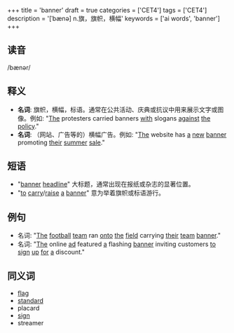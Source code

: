 +++
title = 'banner'
draft = true
categories = ['CET4']
tags = ['CET4']
description = '[ˈbænə] n.旗，旗帜，横幅'
keywords = ['ai words', 'banner']
+++

## 读音
/bænər/

## 释义
- **名词**: 旗帜，横幅，标语。通常在公共活动、庆典或抗议中用来展示文字或图像。例如: "[The](/zh/post/the/) protesters carried banners [with](/zh/post/with/) slogans [against](/zh/post/against/) [the](/zh/post/the/) [policy](/zh/post/policy/)."
- **名词**: （网站、广告等的）横幅广告。例如: "[The](/zh/post/the/) website has [a](/zh/post/a/) [new](/zh/post/new/) [banner](/zh/post/banner/) promoting [their](/zh/post/their/) [summer](/zh/post/summer/) [sale](/zh/post/sale/)."

## 短语
- "[banner](/zh/post/banner/) [headline](/zh/post/headline/)" 大标题，通常出现在报纸或杂志的显著位置。
- "[to](/zh/post/to/) [carry](/zh/post/carry/)/[raise](/zh/post/raise/) [a](/zh/post/a/) [banner](/zh/post/banner/)" 意为举着旗帜或标语游行。

## 例句
- 名词: "[The](/zh/post/the/) [football](/zh/post/football/) [team](/zh/post/team/) ran [onto](/zh/post/onto/) [the](/zh/post/the/) [field](/zh/post/field/) carrying [their](/zh/post/their/) [team](/zh/post/team/) [banner](/zh/post/banner/)."
- 名词: "[The](/zh/post/the/) online [ad](/zh/post/ad/) featured [a](/zh/post/a/) flashing [banner](/zh/post/banner/) inviting customers [to](/zh/post/to/) [sign](/zh/post/sign/) [up](/zh/post/up/) [for](/zh/post/for/) [a](/zh/post/a/) discount."

## 同义词
- [flag](/zh/post/flag/)
- [standard](/zh/post/standard/)
- placard
- [sign](/zh/post/sign/)
- streamer
